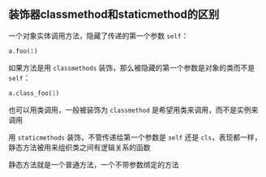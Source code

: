 ## 装饰器classmethod和staticmethod的区别

一个对象实体调用方法，隐藏了传递的第一个参数 `self`：

```python
a.foo(1)
```

如果方法是用 `classmethods` 装饰，那么被隐藏的第一个参数是对象的类而不是 `self`：

```python
a.class_foo(1)
```

也可以用类调用，一般被装饰为 `classmethod` 是希望用类来调用，而不是实例来调用

用 `staticmethods` 装饰，不管传递给第一个参数是 `self` 还是 `cls`，表现都一样，静态方法被用来组织类之间有逻辑关系的函数

静态方法就是一个普通方法，一个不带参数绑定的方法

